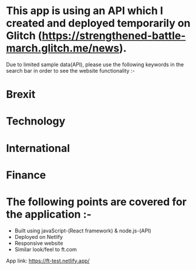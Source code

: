 # This app is using an API which I created and deployed temporarily on Glitch (https://strengthened-battle-march.glitch.me/news). 
Due to limited sample data(API), please use the following keywords in the search bar in order to see the website functionality :-


# Brexit
# Technology
# International
# Finance


# The following points are covered for the application :-

- Built using javaScript-(React framework) & node.js-(API)
- Deployed on Netlify
- Responsive website
- Similar look/feel to ft.com

App link: https://ft-test.netlify.app/

